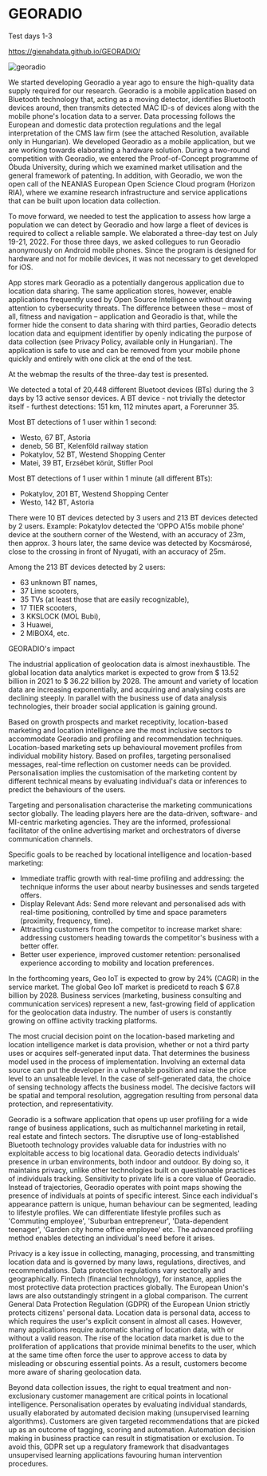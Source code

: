 # GEORADIO
 Test days 1-3
 
 https://gienahdata.github.io/GEORADIO/ 
 
 ![georadio](https://user-images.githubusercontent.com/56297706/188924338-6827c1e2-359a-4dcf-9caa-79f77e293e25.png)

We started developing Georadio a year ago to ensure the high-quality data supply required for our research. Georadio is a mobile application based on Bluetooth technology that, acting as a moving detector, identifies Bluetooth devices around, then transmits detected MAC ID-s of devices along with the mobile phone's location data to a server. Data processing follows the European and domestic data protection regulations and the legal interpretation of the CMS law firm (see the attached Resolution, available only in Hungarian). We developed Georadio as a mobile application, but we are working towards elaborating a hardware solution.
During a two-round competition with Georadio, we entered the Proof-of-Concept programme of Óbuda University, during which we examined market utilisation and the general framework of patenting. In addition, with Georadio, we won the open call of the NEANIAS European Open Science Cloud program (Horizon RIA), where we examine research infrastructure and service applications that can be built upon location data collection.

To move forward, we needed to test the application to assess how large a population we can detect by Georadio and how large a fleet of devices is required to collect a reliable sample. We elaborated a three-day test on July 19-21, 2022. For those three days, we asked collegues to run Georadio anonymously on Android mobile phones. Since the program is designed for hardware and not for mobile devices, it was not necessary to get developed for iOS.

App stores mark Georadio as a potentially dangerous application due to location data sharing. The same application stores, however, enable applications frequently used by Open Source Intelligence without drawing attention to cybersecurity threats. The difference between these – most of all, fitness and navigation – application and Georadio is that, while the former hide the consent to data sharing with third parties, Georadio detects location data and equipment identifier by openly indicating the purpose of data collection (see Privacy Policy, available only in Hungarian). The application is safe to use and can be removed from your mobile phone quickly and entirely with one click at the end of the test.

At the webmap the results of the three-day test is presented. 

We detected a total of 20,448 different Bluetoot devices (BTs) during the 3 days by 13 active sensor devices.
A BT device - not trivially the detector itself - furthest detections: 151 km, 112 minutes apart, a Forerunner 35.

Most BT detections of 1 user within 1 second:
- Westo, 67 BT, Astoria
- deneb, 56 BT, Kelenföld railway station
- Pokatylov, 52 BT, Westend Shopping Center
- Matei, 39 BT, Erzsébet körút, Stifler Pool

Most BT detections of 1 user within 1 minute (all different BTs):
- Pokatylov, 201 BT, Westend Shopping Center
- Westo, 142 BT, Astoria

There were 10 BT devices detected by 3 users and 213 BT devices detected by 2 users.
Example: 
Pokatylov detected the 'OPPO A15s mobile phone' device at the southern corner of the Westend, with an accuracy of 23m, then approx. 3 hours later, the same device was detected by Kocsmárosé, close to the crossing in front of Nyugati, with an accuracy of 25m. 

Among the 213 BT devices detected by 2 users:
- 63 unknown BT names,
- 37 Lime scooters,
- 35 TVs (at least those that are easily recognizable),
- 17 TIER scooters,
- 3 KKSLOCK (MOL Bubi),
- 3 Huawei,
- 2 MIBOX4, etc.

GEORADIO's impact

The industrial application of geolocation data is almost inexhaustible. The global location data analytics market is expected to grow from $ 13.52 billion in 2021 to $ 36.22 billion by 2028. The amount and variety of location data are increasing exponentially, and acquiring and analysing costs are declining steeply. In parallel with the business use of data analysis technologies, their broader social application is gaining ground. 

Based on growth prospects and market receptivity, location-based marketing and location intelligence are the most inclusive sectors to accommodate Georadio and profiling and recommendation techniques. Location-based marketing sets up behavioural movement profiles from individual mobility history. Based on profiles, targeting personalised messages, real-time reflection on customer needs can be provided. Personalisation implies the customisation of the marketing content by different technical means by evaluating individual's data or inferences to predict the behaviours of the users. 

Targeting and personalisation characterise the marketing communications sector globally. The leading players here are the data-driven, software- and MI-centric marketing agencies. They are the informed, professional facilitator of the online advertising market and orchestrators of diverse communication channels.

Specific goals to be reached by locational intelligence and location-based marketing:
-	Immediate traffic growth with real-time profiling and addressing: the technique informs the user about nearby businesses and sends targeted offers.
-	Display Relevant Ads: Send more relevant and personalised ads with real-time positioning, controlled by time and space parameters (proximity, frequency, time).
-	Attracting customers from the competitor to increase market share: addressing customers heading towards the competitor's business with a better offer.
-	Better user experience, improved customer retention: personalised experience according to mobility and location preferences.

In the forthcoming years, Geo IoT is expected to grow by 24% (CAGR) in the service market. The global Geo IoT market is predicetd to reach $ 67.8 billion by 2028. Business services (marketing, business consulting and communication services) represent a new, fast-growing field of application for the geolocation data industry. The number of users is constantly growing on offline activity tracking platforms. 

The most crucial decision point on the location-based marketing and location intelligence market is data provision, whether or not a third party uses or acquires self-generated input data. That determines the business model used in the process of implementation. Involving an external data source can put the developer in a vulnerable position and raise the price level to an unsaleable level. In the case of self-generated data, the choice of sensing technology affects the business model. The decisive factors will be spatial and temporal resolution, aggregation resulting from personal data protection, and representativity. 

Georadio is a software application that opens up user profiling for a wide range of business applications, such as multichannel marketing in retail, real estate and fintech sectors. The disruptive use of long-established Bluetooth technology provides valuable data for industries with no exploitable access to big locational data. Georadio detects individuals' presence in urban environments, both indoor and outdoor. By doing so, it maintains privacy, unlike other technologies built on questionable practices of individuals tracking.  Sensitivity to private life is a core value of Georadio. Instead of trajectories, Georadio operates with point maps showing the presence of individuals at points of specific interest. Since each individual's appearance pattern is unique, human behaviour can be segmented, leading to lifestyle profiles. We can differentiate lifestyle profiles such as 'Commuting employee', 'Suburban entrepreneur', 'Data-dependent teenager', 'Garden city home office employee' etc. The advanced profiling method enables detecting an individual's need before it arises. 

Privacy is a key issue in collecting, managing, processing, and transmitting location data and is governed by many laws, regulations, directives, and recommendations. Data protection regulations vary sectorally and geographically. Fintech (financial technology), for instance, applies the most protective data protection practices globally. The European Union's laws are also outstandingly stringent in a global comparison. The current General Data Protection Regulation (GDPR) of the European Union strictly protects citizens' personal data. Location data is personal data, access to which requires the user's explicit consent in almost all cases. However, many applications require automatic sharing of location data, with or without a valid reason. The rise of the location data market is due to the proliferation of applications that provide minimal benefits to the user, which at the same time often force the user to approve access to data by misleading or obscuring essential points. As a result, customers become more aware of sharing geolocation data.

Beyond data collection issues, the right to equal treatment and non-exclusionary customer management are critical points in locational intelligence. Personalisation operates by evaluating individual standards, usually elaborated by automated decision making (unsupervised learning algorithms). Customers are given targeted recommendations that are picked up as an outcome of tagging, scoring and automation. Automation decision making in business practice can result in stigmatisation or exclusion. To avoid this, GDPR set up a regulatory framework that disadvantages unsupervised learning applications favouring human intervention procedures. 
